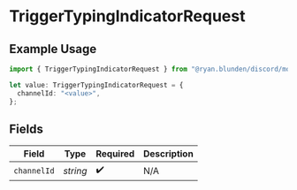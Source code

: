 # TriggerTypingIndicatorRequest

## Example Usage

```typescript
import { TriggerTypingIndicatorRequest } from "@ryan.blunden/discord/models/operations";

let value: TriggerTypingIndicatorRequest = {
  channelId: "<value>",
};
```

## Fields

| Field              | Type               | Required           | Description        |
| ------------------ | ------------------ | ------------------ | ------------------ |
| `channelId`        | *string*           | :heavy_check_mark: | N/A                |